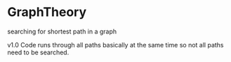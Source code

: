# GraphTheory
searching for shortest path in a graph

v1.0 
Code runs through all paths basically at the same time so not all paths need to be searched.
